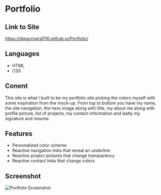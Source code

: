 # Portfolio

## Link to Site

https://diegorivera1110.github.io/Portfolio/

## Languages 

* HTML
* CSS

## Conent

This site is what I built to be my portfolio site picking the colors myself with some inspiration from the mock-up.
From top to bottom you have my name, the site navigation, the hero image along with title, my about me along with profile picture, list of projects, my contact information and lastly my signature and resume.

## Features

* Personalized color scheme
* Reactive navigation links that reveal an underline
* Reactive project pictures that change transparency
* Reactive contact links that change colors

## Screenshot

![Portfolio Screenshot]() 